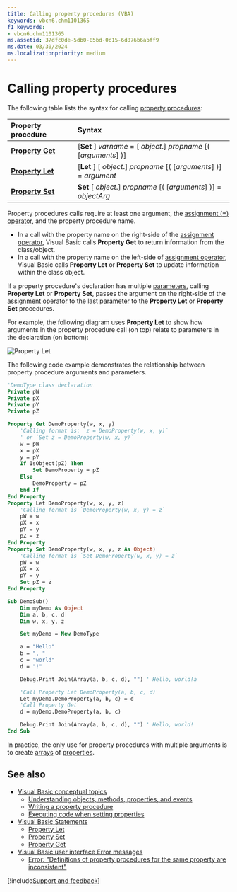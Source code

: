 ```yaml
---
title: Calling property procedures (VBA)
keywords: vbcn6.chm1101365
f1_keywords:
- vbcn6.chm1101365
ms.assetid: 37dfc0de-5db0-85bd-0c15-6d876b6abff9
ms.date: 03/30/2024
ms.localizationpriority: medium
---
```



# Calling property procedures

The following table lists the syntax for calling [property procedures](../../Glossary/vbe-glossary.md#property-procedure):

|Property procedure|Syntax|
|:-----|:-----|
|**[Property Get](../../reference/user-interface-help/property-get-statement.md)**| [**Set** ] _varname_ = [ _object_.] _propname_ [( [_arguments_] )]|
|**[Property Let](../../reference/user-interface-help/property-let-statement.md)**| [**Let** ] [ _object_.] _propname_ [( [_arguments_] )] = _argument_|
|**[Property Set](../../reference/user-interface-help/property-set-statement.md)**| **Set** [ _object_.] _propname_ [( [_arguments_] )] = _objectArg_|

Property procedures calls require at least one argument, the [assignment (**=**) operator](../../Reference/User-Interface-Help/equals-operator.md), and the property procedure name.

- In a call with the property name on the right-side of the [assignment operator](../../Reference/User-Interface-Help/equals-operator.md), Visual Basic calls **Property Get** to return information from the class/object.
- In a call with the property name on the left-side of [assignment operator](../../Reference/User-Interface-Help/equals-operator.md), Visual Basic calls **Property Let** or **Property Set** to update information within the class object.

If a property procedure's declaration has multiple [parameters](../../Glossary/vbe-glossary.md#parameter), calling **Property Let** or **Property Set**, passes the argument on the right-side of the [assignment operator](../../Reference/User-Interface-Help/equals-operator.md) to the last [parameter](../../Glossary/vbe-glossary.md#parameter) to the **Property Let** or **Property Set** procedures.

For example, the following diagram uses **Property Let** to show how arguments in the property procedure call (on top) relate to parameters in the declaration (on bottom):

![Property Let](../../../images/abhlp002_ZA01201812.gif)

The following code example demonstrates the relationship between property procedure arguments and parameters.

```vb
'DemoType class declaration
Private pW
Private pX
Private pY
Private pZ

Property Get DemoProperty(w, x, y)
    'Calling format is: `z = DemoProperty(w, x, y)`
    ' or `Set z = DemoProperty(w, x, y)`
    w = pW
    x = pX
    y = pY
    If IsObject(pZ) Then
        Set DemoProperty = pZ
    Else
        DemoProperty = pZ
    End If
End Property
Property Let DemoProperty(w, x, y, z)
    'Calling format is `DemoProperty(w, x, y) = z`
    pW = w
    pX = x
    pY = y
    pZ = z
End Property
Property Set DemoProperty(w, x, y, z As Object)
    'Calling format is `Set DemoProperty(w, x, y) = z`
    pW = w
    pX = x
    pY = y
    Set pZ = z
End Property
```

```vb
Sub DemoSub()
    Dim myDemo As Object
    Dim a, b, c, d
    Dim w, x, y, z

    Set myDemo = New DemoType

    a = "Hello"
    b = ", "
    c = "world"
    d = "!"

    Debug.Print Join(Array(a, b, c, d), "") ' Hello, world!a

    'Call Property Let DemoProperty(a, b, c, d)
    Let myDemo.DemoProperty(a, b, c) = d
    'Call Property Get
    d = myDemo.DemoProperty(a, b, c)

    Debug.Print Join(Array(a, b, c, d), "") ' Hello, world!
End Sub
```

In practice, the only use for property procedures with multiple arguments is to create [arrays](../../Glossary/vbe-glossary.md#array) of [properties](../../Glossary/vbe-glossary.md#property).

## See also

- [Visual Basic conceptual topics](../../reference/user-interface-help/visual-basic-conceptual-topics.md)
  - [Understanding objects, methods, properties, and events](./understanding-objects-properties-methods-and-events.md)
  - [Writing a property procedure](./writing-a-property-procedure.md)
  - [Executing code when setting properties](./executing-code-when-setting-properties.md)
- [Visual Basic Statements](../../reference/statements.md)
  - [Property Let](../../reference/user-interface-help/property-let-statement.md)
  - [Property Set](../../reference/user-interface-help/property-set-statement.md)
  - [Property Get](../../reference/user-interface-help/property-get-statement.md)
- [Visual Basic user interface Error messages](../../Reference/error-messages.md)
  - [Error: "Definitions of property procedures for the same property are inconsistent"](../../Reference/User-Interface-Help/definitions-of-property-procedures-for-the-same-property-are-inconsistent.md)

[!include[Support and feedback](~/includes/feedback-boilerplate.md)]
